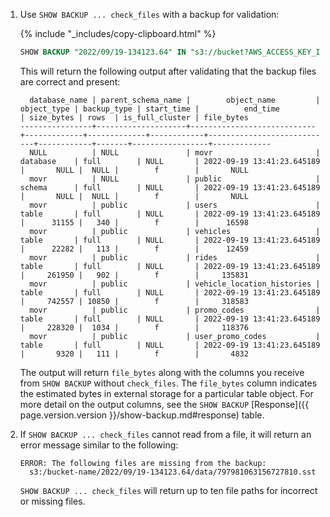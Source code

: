 1. Use `SHOW BACKUP ... check_files` with a backup for validation:

    {% include "_includes/copy-clipboard.html" %}
    ~~~sql
    SHOW BACKUP "2022/09/19-134123.64" IN "s3://bucket?AWS_ACCESS_KEY_ID={Access Key ID}&AWS_SECRET_ACCESS_KEY={Secret Access Key}" WITH check_files;
    ~~~

    This will return the following output after validating that the backup files are correct and present:

    ~~~
      database_name | parent_schema_name |        object_name         | object_type | backup_type | start_time |          end_time          | size_bytes | rows  | is_full_cluster | file_bytes
    ----------------+--------------------+----------------------------+-------------+-------------+------------+----------------------------+------------+-------+-----------------+-------------
      NULL          | NULL               | movr                       | database    | full        | NULL       | 2022-09-19 13:41:23.645189 |       NULL |  NULL |        f        |       NULL
      movr          | NULL               | public                     | schema      | full        | NULL       | 2022-09-19 13:41:23.645189 |       NULL |  NULL |        f        |       NULL
      movr          | public             | users                      | table       | full        | NULL       | 2022-09-19 13:41:23.645189 |      31155 |   340 |        f        |      16598
      movr          | public             | vehicles                   | table       | full        | NULL       | 2022-09-19 13:41:23.645189 |      22282 |   113 |        f        |      12459
      movr          | public             | rides                      | table       | full        | NULL       | 2022-09-19 13:41:23.645189 |     261950 |   902 |        f        |     135831
      movr          | public             | vehicle_location_histories | table       | full        | NULL       | 2022-09-19 13:41:23.645189 |     742557 | 10850 |        f        |     318583
      movr          | public             | promo_codes                | table       | full        | NULL       | 2022-09-19 13:41:23.645189 |     228320 |  1034 |        f        |     118376
      movr          | public             | user_promo_codes           | table       | full        | NULL       | 2022-09-19 13:41:23.645189 |       9320 |   111 |        f        |       4832
    ~~~

    The output will return `file_bytes` along with the columns you receive from `SHOW BACKUP` without `check_files`. The `file_bytes` column indicates the estimated bytes in external storage for a particular table object. For more detail on the output columns, see the `SHOW BACKUP` [Response]({{ page.version.version }}/show-backup.md#response) table.

1. If `SHOW BACKUP ... check_files` cannot read from a file, it will return an error message similar to the following: 

    ~~~
    ERROR: The following files are missing from the backup:
      s3:/bucket-name/2022/09/19-134123.64/data/797981063156727810.sst 
    ~~~

    `SHOW BACKUP ... check_files` will return up to ten file paths for incorrect or missing files.